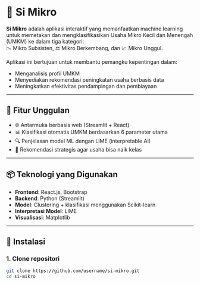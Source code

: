 # 💼 Si Mikro

**Si Mikro** adalah aplikasi interaktif yang memanfaatkan machine learning untuk memetakan dan mengklasifikasikan Usaha Mikro Kecil dan Menengah (UMKM) ke dalam tiga kategori:  
📉 Mikro Subsisten, ⚖️ Mikro Berkembang, dan 📈 Mikro Unggul.

Aplikasi ini bertujuan untuk membantu pemangku kepentingan dalam:
- Menganalisis profil UMKM
- Menyediakan rekomendasi peningkatan usaha berbasis data
- Meningkatkan efektivitas pendampingan dan pembiayaan

---

## 🚀 Fitur Unggulan

- 🌐 Antarmuka berbasis web (Streamlit + React)
- 📊 Klasifikasi otomatis UMKM berdasarkan 6 parameter utama
- 🔍 Penjelasan model ML dengan LIME (interpretable AI)
- 🧭 Rekomendasi strategis agar usaha bisa naik kelas

---

## 📦 Teknologi yang Digunakan

- **Frontend**: React.js, Bootstrap
- **Backend**: Python (Streamlit)
- **Model**: Clustering + klasifikasi menggunakan Scikit-learn
- **Interpretasi Model**: LIME
- **Visualisasi**: Matplotlib

---

## 🔧 Instalasi

### 1. Clone repositori
```bash
git clone https://github.com/username/si-mikro.git
cd si-mikro
